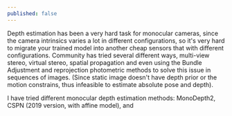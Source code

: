 ```yaml
---
published: false
---
```

Depth estimation has been a very hard task for monocular cameras, since the camera intrinsics varies a lot in different configurations, so it's very hard to migrate your trained model into another cheap sensors that with different configurations. Community has tried several different ways, multi-view stereo, virtual stereo, spatial propagation and even using the Bundle Adjustment and reprojection photometric methods to solve this issue in sequences of images. (Since static image doesn't have depth prior or the motion constrains, thus infeasible to estimate absolute pose and depth).

I have tried different monocular depth estimation methods: MonoDepth2, CSPN (2019 version, with affine model), and 
